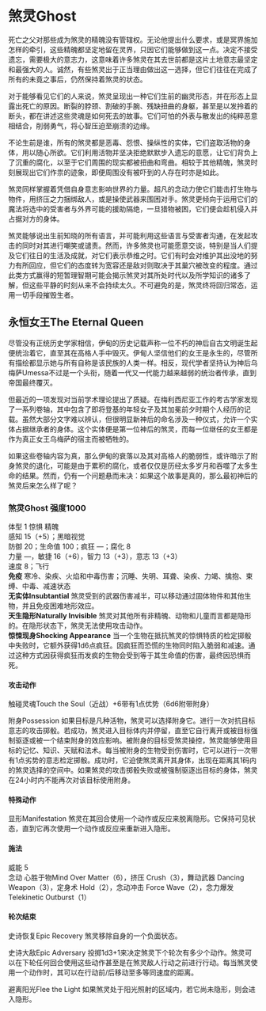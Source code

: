 # 煞灵Ghost

死亡之父对那些成为煞灵的精魄没有管辖权。无论他提出什么要求，或是冥界施加怎样的牵引，这些精魄都坚定地留在灵界，只因它们能够做到这一点。决定不接受遗忘，需要极大的意志力，这意味着许多煞灵在其去世前都是这片土地意志最坚定和最强大的人。诚然，有些煞灵出于正当理由做出这一选择，但它们往往在完成了所有的未竟之事后，仍然保持着煞灵的状态。

对于能够看见它们的人来说，煞灵呈现出一种它们生前的幽灵形态，并在形态上显露出死亡的原因。断裂的脖颈、割破的手腕、残缺扭曲的身躯，甚至是以发拎着的断头，都在讲述这些灵魂是如何死去的故事。它们可怕的外表与散发出的纯粹恶意相结合，削弱勇气，将心智压迫至崩溃的边缘。

不论生前是谁，所有的煞灵都是恶毒、怨恨、操纵性的实体，它们盗取活物的身体，用以随心所欲。它们利用活物并坚决拒绝默默步入遗忘的意愿，让它们背负上了沉重的腐化，以至于它们周围的现实都被扭曲和弯曲。相较于其他精魄，煞灵时刻展现出它们作祟的迹象，即便周围没有被吓到的人存在时亦是如此。

煞灵同样掌握着凭借自身意志影响世界的力量。超凡的念动力使它们能击打生物与物件，用挤压之力捆绑敌人，或是操使武器来围困对手。煞灵更倾向于运用它们的魔法将选中的受害者与外界可能的援助隔绝，一旦猎物被困，它们便会趁机侵入并占据对方的身体。

煞灵能够说出生前知晓的所有语言，并可能利用这些语言与受害者沟通，在发起攻击的同时对其进行嘲笑或谴责。然而，许多煞灵也可能愿意交谈，特别是当人们提及它们往日的生活及成就，对它们表示恭维之时。它们有时会对维护其出没地的努力有所回应，但它们的态度转为宽容还是敌对则取决于其巢穴被改变的程度。通过此类方式赢得的短暂理智期可能会揭示煞灵对其所处时代以及所学知识的诸多了解，但这些平静的时刻从来不会持续太久。不可避免的是，煞灵终将回归常态，运用一切手段摧毁生者。

## 永恒女王The Eternal Queen

尽管没有正统历史学家相信，伊甸的历史记载声称一位不朽的神后自古文明诞生起便统治着它，直至其在高格人手中毁灭。伊甸人坚信他们的女王是永生的，尽管所有描绘都显示她与所有自称是该民族的人类一样。相反，现代学者坚持认为神后乌梅萨Umessa不过是一个头衔，随着一代又一代能力越来越弱的统治者传承，直到帝国最终覆灭。

但最近的一项发现对当前学术理论提出了质疑。在梅利西尼亚工作的考古学家发现了一系列卷轴，其中包含了即将登基的年轻女子及其加冕前夕时期个人经历的记载。虽然大部分文字难以辨认，但很明显新神后的命名涉及一种仪式，允许一个实体占据继承者的身体。这个实体便是第一位神后的煞灵，而每一位继任的女王都是作为真正女王乌梅萨的宿主而被牺牲的。

如果这些卷轴内容为真，那么伊甸的衰落以及其对高格人的脆弱性，或许暗示了附身煞灵的退化，可能是由于累积的腐化，或者仅仅是历经太多岁月和吞噬了太多生命的结果。然而，仍有一个问题悬而未决：如果这个故事是真的，那么最初神后的煞灵后来怎么样了呢？

### 煞灵Ghost 强度1000 

体型 1 惊惧 精魄  
感知 15（+5）；黑暗视觉  
防御 20；生命值 100；疯狂 —；腐化 8  
力量 —，敏捷 16（+6），智力 13（+3），意志 13（+3）  
速度 8；飞行  
**免疫**
寒冷、染疾、火焰和中毒伤害；沉睡、失明、耳聋、染疾、力竭、擒抱、束缚、中毒、减速状态  
**无实体Insubtantial**
煞灵受到的武器伤害减半，可以移动通过固体物件和其他生物，并且免疫困难地形效应。  
**天生隐形Naturally Invisible**
煞灵对其他所有非精魄、动物和儿童而言都是隐形的。在隐形状态下，煞灵无法使用攻击动作。  
**惊悚现身Shocking Appearance**
当一个生物在抵抗煞灵的惊惧特质的检定掷骰中失败时，它额外获得1d6点疯狂。因疯狂而恐慌的生物同时陷入脆弱和减速。通过这种方式因获得疯狂而发疯的生物会受到等于其生命值的伤害，最终因恐惧而死。

#### 攻击动作 

触碰灵魂Touch the Soul（近战）+6带有1点优势（6d6附带附身）  

附身Possession
如果目标是凡种活物，煞灵可以选择附身它。进行一次对抗目标意志的攻击掷骰。若成功，煞灵进入目标体内并停留，直至它自行离开或被目标强制驱逐或被一个结束附身的效应影响。被附身的目标受煞灵操控，煞灵能够使用目标的记忆、知识、天赋和法术。每当被附身的生物受到伤害时，它可以进行一次带有1点劣势的意志检定掷骰。成功时，它迫使煞灵离开其身体，出现在距离其1码内的煞灵选择的空间中。如果煞灵的攻击掷骰失败或被强制驱逐出目标的身体，煞灵在24小时内不能再次对该目标使用附身。

#### 特殊动作 

显形Manifestation
煞灵在其回合使用一个动作或反应来脱离隐形。它保持可见状态，直到它再次使用一个动作或反应来重新进入隐形。

#### 施法 

威能 5  
念动 心胜于物Mind Over Matter（6），挤压 Crush（3），舞动武器 Dancing
Weapon（3），定身术 Hold（2），念动冲击 Force Wave（2），念力爆发
Telekinetic Outburst（1）

#### 轮次结束 

史诗恢复Epic Recovery 煞灵移除自身的一个负面状态。

史诗大敌Epic Adversary
投掷1d3+1来决定煞灵下个轮次有多少个动作。煞灵可以在下轮任何回合使用这些动作甚至是在煞灵敌人行动之前进行行动。每当煞灵使用一个动作时，其可以在行动前/后移动至多等同速度的距离。

避离阳光Flee the Light
如果煞灵处于阳光照射的区域内，若它尚未隐形，则会进入隐形。
